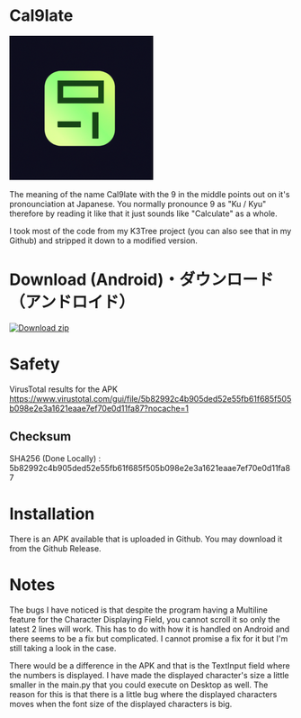 # Cal9late

![alt text](https://github.com/renaro2021/Cal9late/blob/main/icon.png?raw=true)

The meaning of the name Cal9late with the 9 in the middle points out on it's pronounciation at Japanese. You normally pronounce 9 as "Ku / Kyu" therefore by reading it like that it just sounds like "Calculate" as a whole.

I took most of the code from my K3Tree project (you can also see that in my Github) and stripped it down to a modified version.

# Download (Android)・ダウンロード（アンドロイド）
<!-- BEGIN LATEST DOWNLOAD BUTTON -->
[![Download zip](https://custom-icon-badges.demolab.com/badge/-Download-blue?style=for-the-badge&logo=download&logoColor=white "Download zip")](https://github.com/renaro2021/Cal9late/releases/download/Android/cal9-0.1-arm64-v8a_armeabi-v7a-debug.apk)
<!-- END LATEST DOWNLOAD BUTTON -->
# Safety
VirusTotal results for the APK
https://www.virustotal.com/gui/file/5b82992c4b905ded52e55fb61f685f505b098e2e3a1621eaae7ef70e0d11fa87?nocache=1

## Checksum
SHA256 (Done Locally) : 5b82992c4b905ded52e55fb61f685f505b098e2e3a1621eaae7ef70e0d11fa87

# Installation
There is an APK available that is uploaded in Github. You may download it from the Github Release.

# Notes
The bugs I have noticed is that despite the program having a Multiline feature for the Character Displaying Field, you cannot scroll it so only the latest 2 lines will work. This has to do with how it is handled on Android and there seems to be a fix but complicated. I cannot promise a fix for it but I'm still taking a look in the case.

There would be a difference in the APK and that is the TextInput field where the numbers is displayed. I have made the displayed character's size a little smaller in the main.py that you could execute on Desktop as well. The reason for this is that there is a little bug where the displayed characters moves when the font size of the displayed characters is big.
